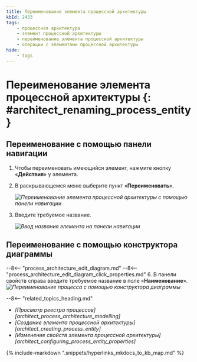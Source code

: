 ```yaml
---
title: Переименование элемента процессной архитектуры
kbId: 2433
tags:
    - процессная архитектура
    - элемент процессной архитектуры
    - переименование элемента процессной архитектуры
    - операции с элементами процессной архитектуры
hide:
    - tags
---
```


# Переименование элемента процессной архитектуры {: #architect_renaming_process_entity}

## Переименование с помощью панели навигации

1. Чтобы переименовать имеющийся элемент, нажмите кнопку «**Действия**» <i class="fa-light fa-ellipsis-vertical"></i> у элемента.
2. В раскрывающемся меню выберите пункт «**Переименовать**».

    *![Переименование элемента процессной архитектуры с помощью панели навигации](process_architecture_modeling_rename_from_navigation.png)*

4. Введите требуемое название.

    *![Ввод названия элемента на панели навигации](process_architecture_modeling_rename_on_creation.png)*

## Переименование с помощью конструктора диаграммы

--8<-- "process_architecture_edit_diagram.md"
--8<-- "process_architecture_edit_diagram_click_properties.md"
6. В панели свойств справа введите требуемое название в поле «**Наименование**».
    *![Переименование процесса с помощью конструктора диаграммы](process_architecture_modeling_rename_from_properties.png)*

<div class="relatedTopics">

--8<-- "related_topics_heading.md"

- *[Просмотр реестра процессов][architect_process_architecture_modelling]*
- *[Создание элемента процессной архитектуры][architect_creating_process_entity]*
- *[Изменение свойств элемента процессной архитектуры][architect_configuring_process_entity_properties]*

</div>


{% include-markdown ".snippets/hyperlinks_mkdocs_to_kb_map.md" %}
